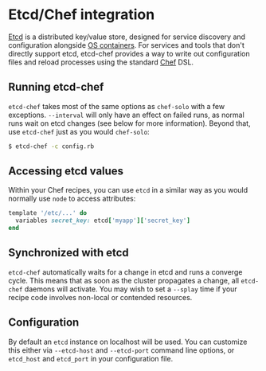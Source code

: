 # Etcd/Chef integration

[Etcd](https://github.com/coreos/etcd) is a distributed key/value store, designed
for service discovery and configuration alongside [OS containers](http://coreos.com/). For
services and tools that don't directly support etcd, etcd-chef provides a way
to write out configuration files and reload processes using the standard
[Chef](http://docs.opscode.com/) DSL.

## Running etcd-chef

`etcd-chef` takes most of the same options as `chef-solo` with a few exceptions.
`--interval` will only have
an effect on failed runs, as normal runs wait on etcd changes (see below for more
information). Beyond that, use `etcd-chef` just as you would `chef-solo`:

```bash
$ etcd-chef -c config.rb
```

## Accessing etcd values

Within your Chef recipes, you can use `etcd` in a similar way as you would
normally use `node` to access attributes:

```ruby
template '/etc/...' do
  variables secret_key: etcd['myapp']['secret_key']
end
```

## Synchronized with etcd

`etcd-chef` automatically waits for a change in etcd and runs a converge cycle.
This means that as soon as the cluster propagates a change, all `etcd-chef`
daemons will activate. You may wish to set a `--splay` time if your recipe
code involves non-local or contended resources.

## Configuration

By default an `etcd` instance on localhost will be used. You can customize this
either via `--etcd-host` and `--etcd-port` command line options, or `etcd_host`
and `etcd_port` in your configuration file.
